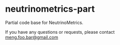 # neutrinometrics-part
Partial code base for NeutrinoMetrics.

If you have any questions or requests, please contact [meng.foo.bar@gmail.com](mailto://meng.foo.bar@gmail.com)